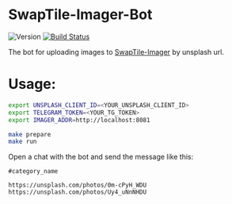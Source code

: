 # SwapTile-Imager-Bot
![Version](https://img.shields.io/github/v/tag/ocmoxa/SwapTile-Imager)
[![Build Status](https://travis-ci.org/ocmoxa/SwapTile-Imager-Bot.svg?branch=main)](https://travis-ci.org/ocmoxa/SwapTile-Imager-Bot)

The bot for uploading images to [SwapTile-Imager](https://github.com/ocmoxa/SwapTile-Imager) by unsplash url.

# Usage:

```sh
export UNSPLASH_CLIENT_ID=<YOUR_UNSPLASH_CLIENT_ID>
export TELEGRAM_TOKEN=<YOUR_TG_TOKEN>
export IMAGER_ADDR=http://localhost:8081

make prepare
make run
```

Open a chat with the bot and send the message like this:
```
#category_name

https://unsplash.com/photos/0m-cPyH_WDU
https://unsplash.com/photos/Uy4_uNnNHDU
```
